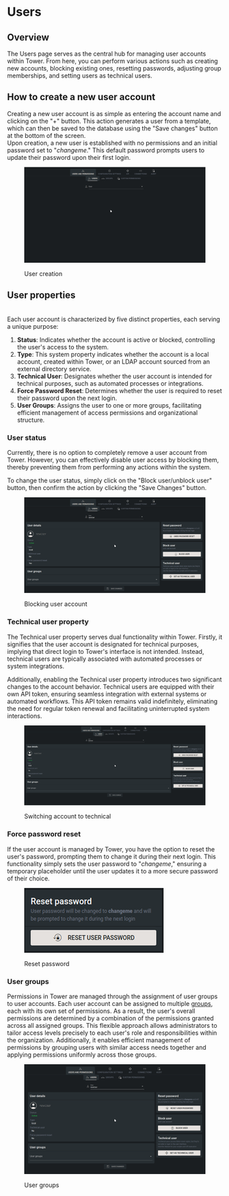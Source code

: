 # Users

## Overview

The Users page serves as the central hub for managing user accounts within Tower. From here, you can perform various actions such as creating new accounts, blocking existing ones, resetting passwords, adjusting group memberships, and setting users as technical users.

## How to create a new user account

Creating a new user account is as simple as entering the account name and clicking on the "+" button. This action generates a user from a template, which can then be saved to the database using the "Save changes" button at the bottom of the screen.\
Upon creation, a new user is established with no permissions and an initial password set to "_changeme_." This default password prompts users to update their password upon their first login.

<figure><img src="../../../.gitbook/assets/settings_users_create (1).gif" alt=""><figcaption><p>User creation</p></figcaption></figure>

## User properties

\
Each user account is characterized by five distinct properties, each serving a unique purpose:

1. **Status**: Indicates whether the account is active or blocked, controlling the user's access to the system.
2. **Type**: This system property indicates whether the account is a local account, created within Tower, or an LDAP account sourced from an external directory service.
3. **Technical User**: Designates whether the user account is intended for technical purposes, such as automated processes or integrations.
4. **Force Password Reset**: Determines whether the user is required to reset their password upon the next login.
5. **User Groups**: Assigns the user to one or more groups, facilitating efficient management of access permissions and organizational structure.

### User status

Currently, there is no option to completely remove a user account from Tower. However, you can effectively disable user access by blocking them, thereby preventing them from performing any actions within the system.

To change the user status, simply click on the "Block user/unblock user" button, then confirm the action by clicking the "Save Changes" button.

<figure><img src="../../../.gitbook/assets/settings_users_block (2).gif" alt=""><figcaption><p>Blocking user account</p></figcaption></figure>

### Technical user property

The Technical user property serves dual functionality within Tower. Firstly, it signifies that the user account is designated for technical purposes, implying that direct login to Tower's interface is not intended. Instead, technical users are typically associated with automated processes or system integrations.

Additionally, enabling the Technical user property introduces two significant changes to the account behavior. Technical users are equipped with their own API token, ensuring seamless integration with external systems or automated workflows. This API token remains valid indefinitely, eliminating the need for regular token renewal and facilitating uninterrupted system interactions.

<figure><img src="../../../.gitbook/assets/settings_users_technical_user.gif" alt=""><figcaption><p>Switching account to technical</p></figcaption></figure>

### Force password reset

If the user account is managed by Tower, you have the option to reset the user's password, prompting them to change it during their next login. This functionality simply sets the user password to "_changeme_," ensuring a temporary placeholder until the user updates it to a more secure password of their choice.

<figure><img src="../../../.gitbook/assets/image (9).png" alt=""><figcaption><p>Reset password</p></figcaption></figure>

### User groups

Permissions in Tower are managed through the assignment of user groups to user accounts. Each user account can be assigned to multiple [groups](groups.md), each with its own set of permissions. As a result, the user's overall permissions are determined by a combination of the permissions granted across all assigned groups. This flexible approach allows administrators to tailor access levels precisely to each user's role and responsibilities within the organization. Additionally, it enables efficient management of permissions by grouping users with similar access needs together and applying permissions uniformly across those groups.

<figure><img src="../../../.gitbook/assets/settings_users_changeGroup.gif" alt=""><figcaption><p>User groups</p></figcaption></figure>
